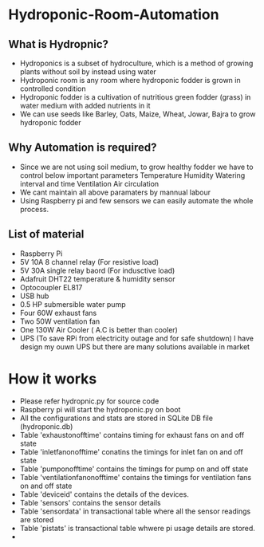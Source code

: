 # Hydroponic-Room-Automation

## What is Hydropnic?
- Hydroponics is a subset of hydroculture, which is a method of growing plants without soil by instead using water
- Hydroponic room is any room where hydroponic fodder is grown in controlled condition
- Hydroponic fodder is a cultivation of nutritious green fodder (grass) in water medium with added nutrients in it
- We can use seeds like Barley, Oats, Maize, Wheat, Jowar, Bajra to grow hydroponic fodder

## Why Automation is required?
- Since we are not using soil medium, to grow healthy fodder we have to control below important parameters
  Temperature
  Humidity
  Watering interval and time
  Ventilation
  Air circulation
- We cant maintain all above paramaters by mannual labour
- Using Raspberry pi and few sensors we can easily automate the whole process.

## List of material
- Raspberry Pi
- 5V 10A 8 channel relay (For resistive load)
- 5V 30A single relay baord (For indusctive load)
- Adafruit  DHT22 temperature & humidity sensor
- Optocoupler EL817
- USB hub
- 0.5 HP submersible water pump
- Four 60W exhaust fans
- Two 50W ventilation fan
- One 130W Air Cooler ( A.C is better than cooler)
- UPS (To save RPi from electricity outage and for safe shutdown)
  I have design my ouwn UPS but there are many solutions available in market

# How it works
- Please refer hydropnic.py for source code
- Raspberry pi will start the hydroponic.py on boot
- All the configurations and stats are stored in SQLite DB file (hydroponic.db)
- Table 'exhaustonofftime' contains timing for exhaust fans on and off state
- Table 'inletfanonofftime' conatins the timings for inlet fan on and off state
- Table 'pumponofftime' contains the timings for pump on and off state
- Table 'ventilationfanonofftime' contains the timings for ventilation fans on and off state
- Table 'deviceid' contains the details of the devices.
- Table 'sensors' contains the sensor details
- Table 'sensordata' in transactional table where all the sensor readings are stored
- Table 'pistats' is transactional table whwere pi usage details are stored.
- 

